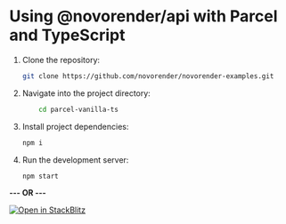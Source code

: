 # Using @novorender/api with Parcel and TypeScript

1. Clone the repository:

    ```bash
    git clone https://github.com/novorender/novorender-examples.git
    ```

2. Navigate into the project directory:

    ```bash
        cd parcel-vanilla-ts
    ```

3. Install project dependencies:

    ```bash
    npm i
    ```

4. Run the development server:

    ```bash
    npm start
    ```

**--- OR ---**

[![Open in StackBlitz](https://developer.stackblitz.com/img/open_in_stackblitz.svg)](https://stackblitz.com/github/novorender/novorender-examples/tree/master/parcel-vanilla-ts)
